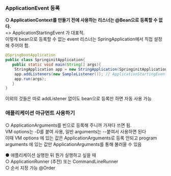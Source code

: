 ### ApplicationEvent 등록
**○ ApplicationContext를 만들기 전에 사용하는 리스너는 @Bean으로 등록할 수 없다.**        
=> ApplicationStartingEvent 가 대표적.       
이렇게 bean으로 등록할 수 없는 event 리스너는 SpringApplication에서 직접 설정해 주어야 함.          
```java
@SpringBootApplication
public class SpringinitApplication{
   public static void main(String[] args){
    StringApplication app = new StringApplication(SpringinitApplication.class);
    app.addListeners(new SampleListener()); // ApplicationStartingEvent 리스너 직접 주입하기(bean 설정 안됨)
    app.run(args);
   }
}
```
이외의 것들은 따로 addListener 없이도 bean으로 등록만 하면 자동 사용 가능          

### 애플리케이션 아규먼트 사용하기
○ ApplicationArguments를 빈으로 등록해 주니까 가져다 쓰면 됨.           
VM options는 -D를 붙여 사용, 일반 arguments는 --붙여서 사용하면 된다           
이때 VM options 에 있는 값은 ApplicationArguments로 등록 안되고 program arguments 에 있는 값만 ApplicationArguments를 통해 불러올 수 있음           

● 애플리케이션 실행한 뒤 뭔가 실행하고 싶을 때            
○ ApplicationRunner (추천) 또는 CommandLineRunner                     
○ 순서 지정 가능 @Order             
